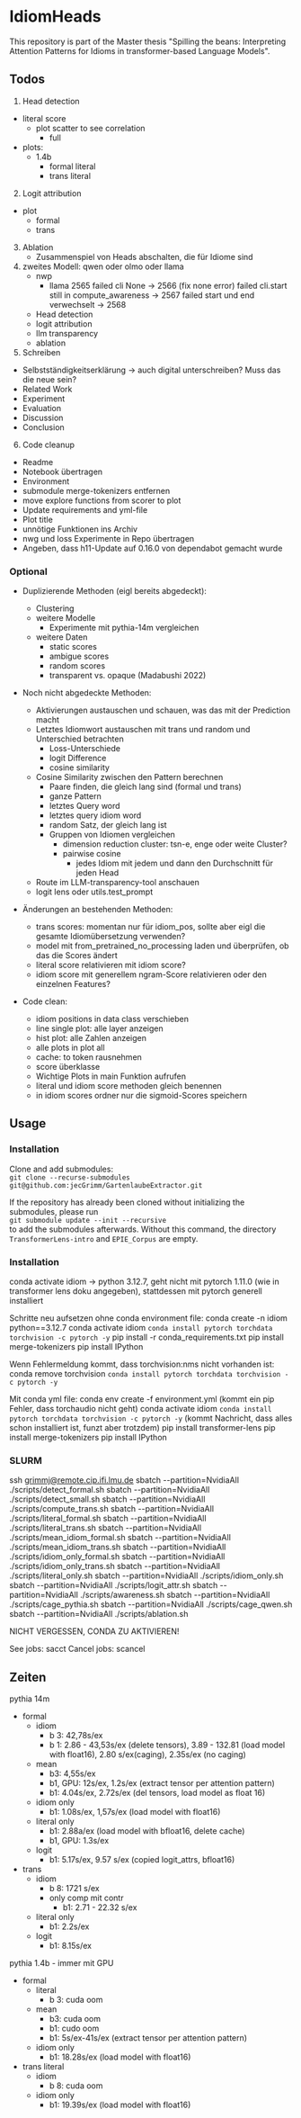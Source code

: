 # IdiomHeads
This repository is part of the Master thesis "Spilling the beans: Interpreting Attention Patterns for Idioms in transformer-based Language Models".

## Todos
1. Head detection
- literal score
    - plot scatter to see correlation
        - full
- plots: 
    - 1.4b
        - formal literal
        - trans literal
2. Logit attribution
- plot
    - formal
    - trans
3. Ablation
    - Zusammenspiel von Heads abschalten, die für Idiome sind
4. zweites Modell: qwen oder olmo oder llama
    - nwp
        - llama 2565 failed cli None -> 2566 (fix none error) failed cli.start still in compute_awareness -> 2567 failed start und end verwechselt -> 2568
    - Head detection
    - logit attribution
    - llm transparency
    - ablation
5. Schreiben
- Selbstständigkeitserklärung -> auch digital unterschreiben? Muss das die neue sein?
- Related Work
- Experiment
- Evaluation
- Discussion
- Conclusion
6. Code cleanup
- Readme
- Notebook übertragen
- Environment
- submodule merge-tokenizers entfernen
- move explore functions from scorer to plot 
- Update requirements and yml-file
- Plot title
- unnötige Funktionen ins Archiv
- nwg und loss Experimente in Repo übertragen
- Angeben, dass h11-Update auf 0.16.0 von dependabot gemacht wurde

### Optional
- Duplizierende Methoden (eigl bereits abgedeckt):
    - Clustering
    - weitere Modelle
        - Experimente mit pythia-14m vergleichen
    - weitere Daten
        - static scores
        - ambigue scores
        - random scores
        - transparent vs. opaque (Madabushi 2022)

- Noch nicht abgedeckte Methoden:
    - Aktivierungen austauschen und schauen, was das mit der Prediction macht
    - Letztes Idiomwort austauschen mit trans und random und Unterschied betrachten
        - Loss-Unterschiede
        - logit Difference
        - cosine similarity 
    - Cosine Similarity zwischen den Pattern berechnen
        - Paare finden, die gleich lang sind (formal und trans)
        - ganze Pattern
        - letztes Query word
        - letztes query idiom word
        - random Satz, der gleich lang ist
        - Gruppen von Idiomen vergleichen
            - dimension reduction cluster: tsn-e, enge oder weite Cluster?
            - pairwise cosine 
                - jedes Idiom mit jedem und dann den Durchschnitt für jeden Head
    - Route im LLM-transparency-tool anschauen
    - logit lens oder utils.test_prompt 

- Änderungen an bestehenden Methoden:
    - trans scores: momentan nur für idiom_pos, sollte aber eigl die gesamte Idiomübersetzung verwenden?
    - model mit from_pretrained_no_processing laden und überprüfen, ob das die Scores ändert
    - literal score relativieren mit idiom score?
    - idiom score mit generellem ngram-Score relativieren oder den einzelnen Features?

- Code clean:
    - idiom positions in data class verschieben
    - line single plot: alle layer anzeigen
    - hist plot: alle Zahlen anzeigen
    - alle plots in plot all
    - cache: to token rausnehmen
    - score überklasse
    - Wichtige Plots in main Funktion aufrufen
    - literal und idiom score methoden gleich benennen
    - in idiom scores ordner nur die sigmoid-Scores speichern


## Usage
### Installation
Clone and add submodules:<br> 
`git clone --recurse-submodules git@github.com:jecGrimm/GartenlaubeExtractor.git`

If the repository has already been cloned without initializing the submodules, please run <br>
`git submodule update --init --recursive` <br>
to add the submodules afterwards. Without this command, the directory `TransformerLens-intro` and `EPIE_Corpus` are empty.

### Installation
conda activate idiom -> python 3.12.7, geht nicht mit pytorch 1.11.0 (wie in transformer lens doku angegeben), stattdessen mit pytorch generell installiert

Schritte neu aufsetzen ohne conda environment file:
conda create -n idiom python==3.12.7
conda activate idiom
`conda install pytorch torchdata torchvision -c pytorch -y`
pip install -r conda_requirements.txt
pip install merge-tokenizers
pip install IPython

Wenn Fehlermeldung kommt, dass torchvision:nms nicht vorhanden ist: 
conda remove torchvision
`conda install pytorch torchdata torchvision -c pytorch -y`

Mit conda yml file: 
conda env create -f environment.yml (kommt ein pip Fehler, dass torchaudio nicht geht)
conda activate idiom
`conda install pytorch torchdata torchvision -c pytorch -y` (kommt Nachricht, dass alles schon installiert ist, funzt aber trotzdem)
pip install transformer-lens
pip install merge-tokenizers
pip install IPython

### SLURM
ssh grimmj@remote.cip.ifi.lmu.de
sbatch --partition=NvidiaAll ./scripts/detect_formal.sh
sbatch --partition=NvidiaAll ./scripts/detect_small.sh
sbatch --partition=NvidiaAll ./scripts/compute_trans.sh
sbatch --partition=NvidiaAll ./scripts/literal_formal.sh
sbatch --partition=NvidiaAll ./scripts/literal_trans.sh
sbatch --partition=NvidiaAll ./scripts/mean_idiom_formal.sh
sbatch --partition=NvidiaAll ./scripts/mean_idiom_trans.sh
sbatch --partition=NvidiaAll ./scripts/idiom_only_formal.sh
sbatch --partition=NvidiaAll ./scripts/idiom_only_trans.sh
sbatch --partition=NvidiaAll ./scripts/literal_only.sh
sbatch --partition=NvidiaAll ./scripts/idiom_only.sh
sbatch --partition=NvidiaAll ./scripts/logit_attr.sh
sbatch --partition=NvidiaAll ./scripts/awareness.sh
sbatch --partition=NvidiaAll ./scripts/cage_pythia.sh
sbatch --partition=NvidiaAll ./scripts/cage_qwen.sh
sbatch --partition=NvidiaAll ./scripts/ablation.sh


NICHT VERGESSEN, CONDA ZU AKTIVIEREN!

See jobs: sacct
Cancel jobs: scancel <jobnumber>

## Zeiten
pythia 14m 
- formal 
    - idiom 
        - b 3: 42,78s/ex
        - b 1: 2.86 - 43,53s/ex (delete tensors), 3.89 - 132.81 (load model with float16), 2.80 s/ex(caging), 2.35s/ex (no caging)
    - mean
        - b3: 4,55s/ex
        - b1, GPU: 12s/ex, 1.2s/ex (extract tensor per attention pattern)
        - b1: 4.04s/ex, 2.72s/ex (del tensors, load model as float 16)
    - idiom only
        - b1: 1.08s/ex, 1,57s/ex (load model with float16)
    - literal only
        - b1: 2.88a/ex (load model with bfloat16, delete cache)
        - b1, GPU: 1.3s/ex
    - logit 
        - b1: 5.17s/ex, 9.57 s/ex (copied logit_attrs, bfloat16)
- trans 
    - idiom
        - b 8: 1721 s/ex
        - only comp mit contr
            - b1: 2.71 - 22.32 s/ex
    - literal only
        - b1: 2.2s/ex
    - logit 
        - b1: 8.15s/ex

pythia 1.4b - immer mit GPU
- formal 
    - literal
        - b 3: cuda oom 
    - mean
        - b3: cuda oom
        - b1: cudo oom
        - b1: 5s/ex-41s/ex (extract tensor per attention pattern)
    - idiom only
        - b1: 18.28s/ex (load model with float16)
- trans literal
    - idiom
        - b 8: cuda oom
    - idiom only
        - b1: 19.39s/ex (load model with float16)

